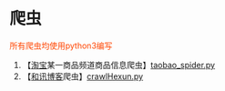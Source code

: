 # 爬虫
<font color=#FF4500>所有爬虫均使用python3编写</font>  
1. 【[淘宝](https://www.taobao.com/)某一商品频道商品信息爬虫】[taobao_spider.py](https://github.com/adamjz/spiders/blob/master/taobao_spider.py)  
2. 【[和讯博客](http://blog.hexun.com/)爬虫】[crawlHexun.py](https://github.com/adamjz/spiders/blob/master/crawlHexun.py)
